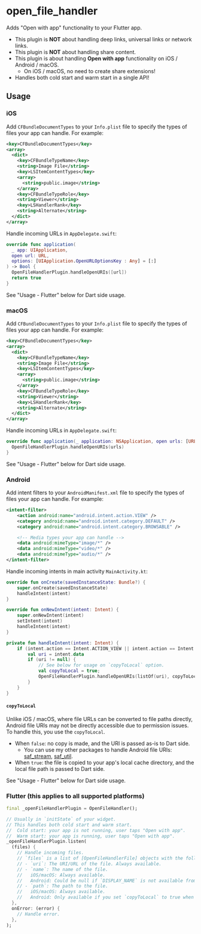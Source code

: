 # open_file_handler

Adds "Open with app" functionality to your Flutter app.

- This plugin is **NOT** about handling deep links, universal links or network links.
- This plugin is **NOT** about handling share content.
- This plugin is about handling **Open with app** functionality on iOS / Android / macOS.
  - On iOS / macOS, no need to create share extensions!
- Handles both cold start and warm start in a single API!

## Usage

### iOS

Add `CFBundleDocumentTypes` to your `Info.plist` file to specify the types of files your app can handle. For example:

```xml
<key>CFBundleDocumentTypes</key>
<array>
  <dict>
    <key>CFBundleTypeName</key>
    <string>Image File</string>
    <key>LSItemContentTypes</key>
    <array>
      <string>public.image</string>
    </array>
    <key>CFBundleTypeRole</key>
    <string>Viewer</string>
    <key>LSHandlerRank</key>
    <string>Alternate</string>
  </dict>
</array>
```

Handle incoming URLs in `AppDelegate.swift`:

```swift
override func application(
  _ app: UIApplication,
  open url: URL,
  options: [UIApplication.OpenURLOptionsKey : Any] = [:]
) -> Bool {
  OpenFileHandlerPlugin.handleOpenURIs([url])
  return true
}
```

See "Usage - Flutter" below for Dart side usage.

### macOS

Add `CFBundleDocumentTypes` to your `Info.plist` file to specify the types of files your app can handle. For example:

```xml
<key>CFBundleDocumentTypes</key>
<array>
  <dict>
    <key>CFBundleTypeName</key>
    <string>Image File</string>
    <key>LSItemContentTypes</key>
    <array>
      <string>public.image</string>
    </array>
    <key>CFBundleTypeRole</key>
    <string>Viewer</string>
    <key>LSHandlerRank</key>
    <string>Alternate</string>
  </dict>
</array>
```

Handle incoming URLs in `AppDelegate.swift`:

```swift
override func application(_ application: NSApplication, open urls: [URL]) {
  OpenFileHandlerPlugin.handleOpenURIs(urls)
}
```

See "Usage - Flutter" below for Dart side usage.

### Android

Add intent filters to your `AndroidManifest.xml` file to specify the types of files your app can handle. For example:

```xml
<intent-filter>
    <action android:name="android.intent.action.VIEW" />
    <category android:name="android.intent.category.DEFAULT" />
    <category android:name="android.intent.category.BROWSABLE" />

    <!-- Media types your app can handle -->
    <data android:mimeType="image/*" />
    <data android:mimeType="video/*" />
    <data android:mimeType="audio/*" />
</intent-filter>
```

Handle incoming intents in main activity `MainActivity.kt`:

```kotlin
override fun onCreate(savedInstanceState: Bundle?) {
    super.onCreate(savedInstanceState)
    handleIntent(intent)
}

override fun onNewIntent(intent: Intent) {
    super.onNewIntent(intent)
    setIntent(intent)
    handleIntent(intent)
}

private fun handleIntent(intent: Intent) {
    if (intent.action == Intent.ACTION_VIEW || intent.action == Intent.ACTION_EDIT) {
        val uri = intent.data
        if (uri != null) {
            // See below for usage on `copyToLocal` option.
            val copyToLocal = true;
            OpenFileHandlerPlugin.handleOpenURIs(listOf(uri), copyToLocal)
        }
    }
}
```

#### `copyToLocal`

Unlike iOS / macOS, where file URLs can be converted to file paths directly, Android file URIs may not be directly accessible due to permission issues. To handle this, you use the `copyToLocal`.

- When `false`: no copy is made, and the URI is passed as-is to Dart side.
  - You can use my other packages to handle Android file URIs: [saf_stream](https://pub.dev/packages/saf_stream), [saf_util](https://pub.dev/packages/saf_util).
- When `true`: the file is copied to your app's local cache directory, and the local file path is passed to Dart side.

See "Usage - Flutter" below for Dart side usage.

### Flutter (this applies to all supported platforms)

```dart
final _openFileHandlerPlugin = OpenFileHandler();

// Usually in `initState` of your widget.
// This handles both cold start and warm start.
//  Cold start: your app is not running, user taps "Open with app".
//  Warm start: your app is running, user taps "Open with app".
_openFileHandlerPlugin.listen(
  (files) {
    // Handle incoming files.
    // `files` is a list of [OpenFileHandlerFile] objects with the following properties:
    // - `uri`: The URI/URL of the file. Always available.
    // - `name`: The name of the file.
    //   iOS/macOS: Always available.
    //   Android: Could be null if `DISPLAY_NAME` is not available from the content resolver.
    // - `path`: The path to the file.
    //   iOS/macOS: Always available.
    //   Android: Only available if you set `copyToLocal` to true when calling `OpenFileHandlerPlugin.handleOpenURIs`.
  },
  onError: (error) {
    // Handle error.
  },
);
```
